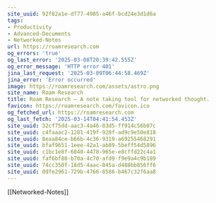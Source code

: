 ```yaml
---
site_uuid: 92f82a1e-df77-4985-a46f-bcd24e3d1d6a
tags:
- Productivity
- Advanced-Documents
- Networked-Notes
url: https://roamresearch.com
og_errors: 'true'
og_last_error: '2025-03-08T20:39:42.555Z'
og_error_message: 'HTTP error 401'
jina_last_request: '2025-03-09T06:44:58.469Z'
jina_error: 'Error occurred'
image: https://roamresearch.com/assets/astro.png
site_name: Roam Research
title: Roam Research – A note taking tool for networked thought.
favicon: https://roamresearch.com/favicon.ico
og_fetched_url: https://roamresearch.com
og_last_fetch: '2025-03-14T04:41:54.453Z'
site_uuid: 32cf75dd-aac3-4a46-83d5-ff914c56b07c
site_uuid: c4faaac2-1281-419f-928f-ad9c9e50e818
site_uuid: 8eaa84ce-b66b-4c36-9319-a69255468291
site_uuid: bfaf9651-1eee-42a1-ab89-5beff54d5896
site_uuid: c1bc1e8f-6840-4478-965e-e8cffd22c4a1
site_uuid: faf6bf80-b70a-4c70-afd9-f9e9a4c9b189
site_uuid: 74cc350f-18d5-4aac-845a-d488bb856ff6
site_uuid: 0dfe2961-729b-4766-8586-b467c32f6aa8
---
```


[[Networked-Notes]]


